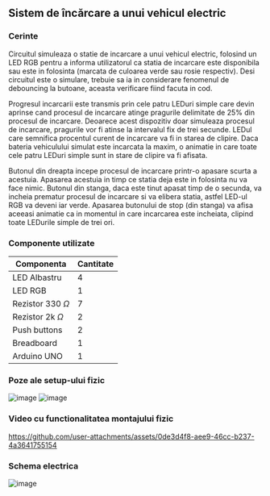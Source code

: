 ## Sistem de încărcare a unui vehicul electric

### Cerinte

Circuitul simuleaza o statie de incarcare a unui vehicul electric, folosind un LED RGB pentru a informa utilizatorul ca statia de incarcare este disponibila sau este in folosinta (marcata de culoarea verde sau rosie respectiv). Desi circuitul este o simulare, trebuie sa ia in considerare fenomenul de debouncing la butoane, aceasta verificare fiind facuta in cod.

Progresul incarcarii este transmis prin cele patru LEDuri simple care devin aprinse cand procesul de incarcare atinge pragurile delimitate de 25% din procesul de incarcare. Deoarece acest dispozitiv doar simuleaza procesul de incarcare, pragurile vor fi atinse la intervalul fix de trei secunde. LEDul care semnifica procentul curent de incarcare va fi in starea de clipire. Daca bateria vehiculului simulat este incarcata la maxim, o animatie in care toate cele patru LEDuri simple sunt in stare de clipire va fi afisata.

Butonul din dreapta incepe procesul de incarcare printr-o apasare scurta a acestuia. Apasarea acestuia in timp ce statia deja este in folosinta nu va face nimic. Butonul din stanga, daca este tinut apasat timp de o secunda, va incheia prematur procesul de incarcare si va elibera statia, astfel LED-ul RGB va deveni iar verde. Apasarea butonului de stop (din stanga) va afisa aceeasi animatie ca in momentul in care incarcarea este incheiata, clipind toate LEDurile simple de trei ori.

### Componente utilizate

Componenta|Cantitate
---|---
LED Albastru|4
LED RGB|1
Rezistor 330 $\Omega$|7
Rezistor 2k $\Omega$|2
Push buttons|2
Breadboard|1
Arduino UNO|1

### Poze ale setup-ului fizic

![image](https://github.com/user-attachments/assets/e9f945df-67fa-478d-9250-2d76df26ae58)
![image](https://github.com/user-attachments/assets/81327dd9-3bbf-45d6-9af4-55a759f80691)


### Video cu functionalitatea montajului fizic


https://github.com/user-attachments/assets/0de3d4f8-aee9-46cc-b237-4a3641755154


### Schema electrica

![image](https://github.com/user-attachments/assets/f9c2d7a3-f556-40bb-9668-6362f2c133b8)
